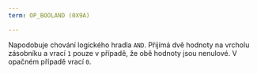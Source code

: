 ```yaml
---
term: OP_BOOLAND (0X9A)

---
```

Napodobuje chování logického hradla `AND`. Přijímá dvě hodnoty na vrcholu zásobníku a vrací `1` pouze v případě, že obě hodnoty jsou nenulové. V opačném případě vrací `0`.